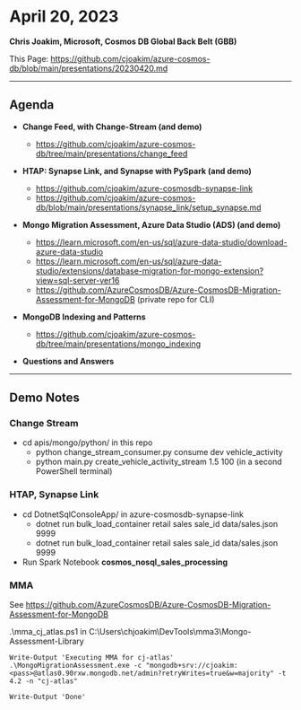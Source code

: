 # April 20, 2023

**Chris Joakim, Microsoft, Cosmos DB Global Back Belt (GBB)**

This Page: https://github.com/cjoakim/azure-cosmos-db/blob/main/presentations/20230420.md

---

## Agenda

- **Change Feed, with Change-Stream (and demo)**
  - https://github.com/cjoakim/azure-cosmos-db/tree/main/presentations/change_feed

- **HTAP: Synapse Link, and Synapse with PySpark (and demo)**
  - https://github.com/cjoakim/azure-cosmosdb-synapse-link
  - https://github.com/cjoakim/azure-cosmos-db/blob/main/presentations/synapse_link/setup_synapse.md

- **Mongo Migration Assessment, Azure Data Studio (ADS) (and demo)**
  - https://learn.microsoft.com/en-us/sql/azure-data-studio/download-azure-data-studio
  - https://learn.microsoft.com/en-us/sql/azure-data-studio/extensions/database-migration-for-mongo-extension?view=sql-server-ver16
  - https://github.com/AzureCosmosDB/Azure-CosmosDB-Migration-Assessment-for-MongoDB (private repo for CLI)

- **MongoDB Indexing and Patterns**
  - https://github.com/cjoakim/azure-cosmos-db/tree/main/presentations/mongo_indexing

- **Questions and Answers**

---

## Demo Notes

### Change Stream

- cd apis/mongo/python/ in this repo
  - python change_stream_consumer.py consume dev vehicle_activity
  - python main.py create_vehicle_activity_stream 1.5 100   (in a second PowerShell terminal)

### HTAP, Synapse Link

- cd DotnetSqlConsoleApp/ in azure-cosmosdb-synapse-link
  - dotnet run bulk_load_container retail sales sale_id data/sales.json 9999
  - dotnet run bulk_load_container retail sales sale_id data/sales.json 9999
- Run Spark Notebook **cosmos_nosql_sales_processing**

### MMA

See https://github.com/AzureCosmosDB/Azure-CosmosDB-Migration-Assessment-for-MongoDB

.\mma_cj_atlas.ps1 in C:\Users\chjoakim\DevTools\mma3\Mongo-Assessment-Library

```
Write-Output 'Executing MMA for cj-atlas'
.\MongoMigrationAssessment.exe -c "mongodb+srv://cjoakim:<pass>@atlas0.90rxw.mongodb.net/admin?retryWrites=true&w=majority" -t 4.2 -n "cj-atlas"

Write-Output 'Done'
```
